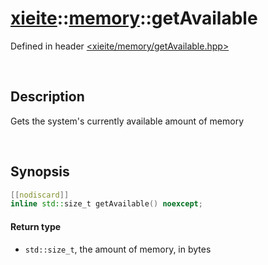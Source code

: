 # [xieite](../xieite.md)\:\:[memory](../memory.md)\:\:getAvailable
Defined in header [<xieite/memory/getAvailable.hpp>](../../include/xieite/memory/getAvailable.hpp)

&nbsp;

## Description
Gets the system's currently available amount of memory

&nbsp;

## Synopsis
```cpp
[[nodiscard]]
inline std::size_t getAvailable() noexcept;
```
#### Return type
- `std::size_t`, the amount of memory, in bytes

